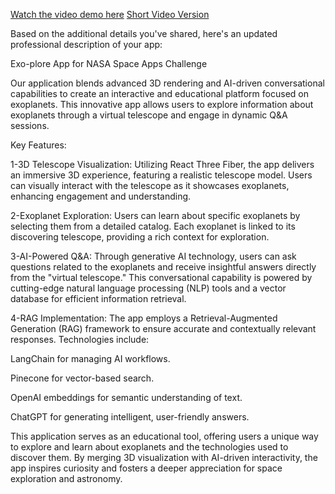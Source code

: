 [Watch the video demo here](https://drive.google.com/file/d/1BBb-lipRSR3SooW2OFeayhjbPchhU_J8/view?usp=drive_link)
[Short Video Version](https://drive.google.com/file/d/1ebv4sDtbrrAP7pzEj27xLnwUEtkS8baV/view?usp=sharing)

Based on the additional details you've shared, here's an updated professional description of your app:

Exo-plore App for NASA Space Apps Challenge

Our application blends advanced 3D rendering and AI-driven conversational capabilities to create an interactive and educational platform focused on exoplanets. This innovative app allows users to explore information about exoplanets through a virtual telescope and engage in dynamic Q&A sessions.

Key Features:

1-3D Telescope Visualization:
Utilizing React Three Fiber, the app delivers an immersive 3D experience, featuring a realistic telescope model. Users can visually interact with the telescope as it showcases exoplanets, enhancing engagement and understanding.

2-Exoplanet Exploration:
Users can learn about specific exoplanets by selecting them from a detailed catalog. Each exoplanet is linked to its discovering telescope, providing a rich context for exploration.

3-AI-Powered Q&A:
Through generative AI technology, users can ask questions related to the exoplanets and receive insightful answers directly from the "virtual telescope." This conversational capability is powered by cutting-edge natural language processing (NLP) tools and a vector database for efficient information retrieval.

4-RAG Implementation:
The app employs a Retrieval-Augmented Generation (RAG) framework to ensure accurate and contextually relevant responses. Technologies include:

LangChain for managing AI workflows.

Pinecone for vector-based search.

OpenAI embeddings for semantic understanding of text.

ChatGPT for generating intelligent, user-friendly answers.

This application serves as an educational tool, offering users a unique way to explore and learn about exoplanets and the technologies used to discover them. By merging 3D visualization with AI-driven interactivity, the app inspires curiosity and fosters a deeper appreciation for space exploration and astronomy.

